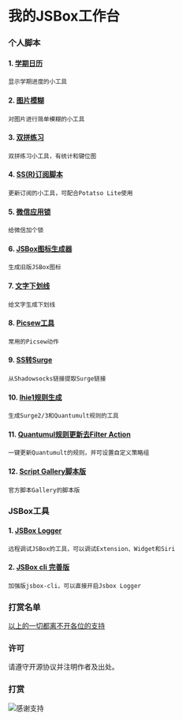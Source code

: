 # 我的JSBox工作台

### 个人脚本

#### 1. [学期日历](https://jsboxbbs.com/d/86--)
    显示学期进度的小工具

#### 2. [图片模糊](https://jsboxbbs.com/d/99--)
    对图片进行简单模糊的小工具

#### 3. [双拼练习](https://jsboxbbs.com/d/108--)
    双拼练习小工具，有统计和键位图

#### 4. [SS(R)订阅脚本](https://jsboxbbs.com/d/110-ss-r)
    更新订阅的小工具，可配合Potatso Lite使用

#### 5. [微信应用锁](https://jsboxbbs.com/d/120--/5)
    给微信加个锁

#### 6. [JSBox图标生成器](https://jsboxbbs.com/d/135-jsbox)
    生成旧版JSBox图标

#### 7. [文字下划线](https://jsboxbbs.com/d/167--)
    给文字生成下划线

#### 8. [Picsew工具](https://jsboxbbs.com/d/177-picsew)
    常用的Picsew动作

#### 9. [SS转Surge](https://jsboxbbs.com/d/193-ss-surge-proxy)
    从Shadowsocks链接提取Surge链接

#### 10. [lhie1规则生成](https://jsboxbbs.com/d/290-lhie1)
    生成Surge2/3和Quantumult规则的工具

#### 11. [Quantumul规则更新去Filter Action](https://jsboxbbs.com/d/474-quantumult-filter-action)
    一键更新Quantumult的规则，并可设置自定义策略组

#### 12. [Script Gallery脚本版](https://jsboxbbs.com/d/536-script-gallery)
    官方脚本Gallery的脚本版

### JSBox工具

#### 1. [JSBox Logger](https://jsboxbbs.com/d/543-jsbox-pc)
    远程调试JSBox的工具，可以调试Extension、Widget和Siri

#### 2. [JSBox cli 完善版](https://jsboxbbs.com/d/579-jsbox-cli)
    加强版jsbox-cli，可以直接开启Jsbox Logger
    
### 打赏名单
[以上的一切都离不开各位的支持](https://github.com/Fndroid/jsbox_script/blob/master/Rules-lhie1/donate.md)

### 许可

请遵守开源协议并注明作者及出处。


### 打赏

![感谢支持](https://raw.githubusercontent.com/Fndroid/jsbox_script/master/imgs/thankyou.jpg)
